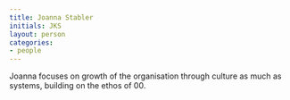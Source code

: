 ```yaml
---
title: Joanna Stabler
initials: JKS
layout: person
categories:
- people
---
```


Joanna focuses on growth of the organisation through culture as much as systems, building on the ethos of 00. 
